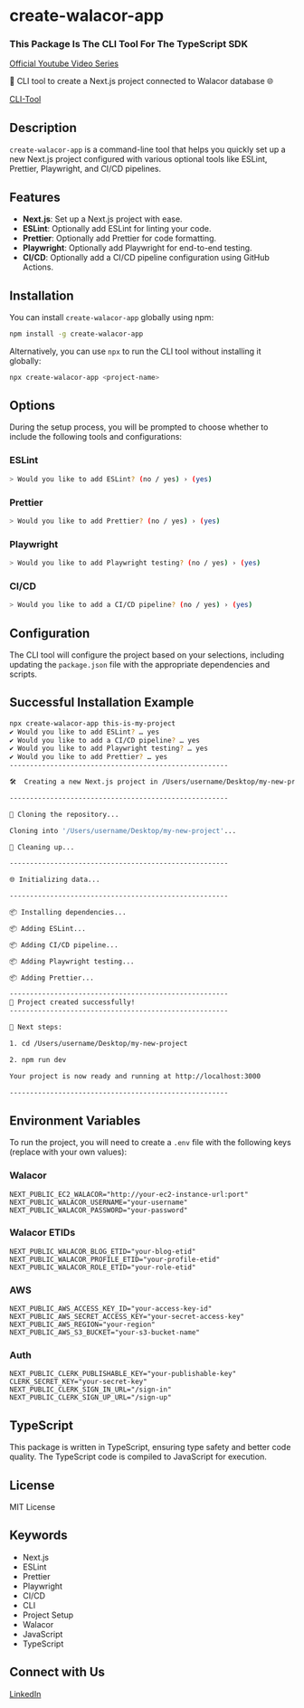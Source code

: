 # create-walacor-app

### This Package Is The CLI Tool For The TypeScript SDK

[Official Youtube Video Series](https://www.youtube.com/playlist?list=PLSJRPsv_pgiY745Ki1bL9MYBuNaiApwdW)

🚀 CLI tool to create a Next.js project connected to Walacor database 🌐

[CLI-Tool](https://www.npmjs.com/package/create-walacor-app?activeTab=readme)

## Description

`create-walacor-app` is a command-line tool that helps you quickly set up a new Next.js project configured with various optional tools like ESLint, Prettier, Playwright, and CI/CD pipelines.

## Features

- **Next.js**: Set up a Next.js project with ease.
- **ESLint**: Optionally add ESLint for linting your code.
- **Prettier**: Optionally add Prettier for code formatting.
- **Playwright**: Optionally add Playwright for end-to-end testing.
- **CI/CD**: Optionally add a CI/CD pipeline configuration using GitHub Actions.

## Installation

You can install `create-walacor-app` globally using npm:

```bash
npm install -g create-walacor-app
```

Alternatively, you can use `npx` to run the CLI tool without installing it globally:

```bash
npx create-walacor-app <project-name>
```

## Options

During the setup process, you will be prompted to choose whether to include the following tools and configurations:

### ESLint

```bash
> Would you like to add ESLint? (no / yes) › (yes)
```

### Prettier

```bash
> Would you like to add Prettier? (no / yes) › (yes)
```

### Playwright

```bash
> Would you like to add Playwright testing? (no / yes) › (yes)
```

### CI/CD

```bash
> Would you like to add a CI/CD pipeline? (no / yes) › (yes)
```

## Configuration

The CLI tool will configure the project based on your selections, including updating the `package.json` file with the appropriate dependencies and scripts.

## Successful Installation Example

```bash
npx create-walacor-app this-is-my-project
✔ Would you like to add ESLint? … yes
✔ Would you like to add a CI/CD pipeline? … yes
✔ Would you like to add Playwright testing? … yes
✔ Would you like to add Prettier? … yes
------------------------------------------------------

🛠️  Creating a new Next.js project in /Users/username/Desktop/my-new-project

------------------------------------------------------

🔄 Cloning the repository...

Cloning into '/Users/username/Desktop/my-new-project'...

🧹 Cleaning up...

------------------------------------------------------

🌐 Initializing data...

------------------------------------------------------

📦 Installing dependencies...

📦 Adding ESLint...

📦 Adding CI/CD pipeline...

📦 Adding Playwright testing...

📦 Adding Prettier...

------------------------------------------------------
🎉 Project created successfully!
------------------------------------------------------

📄 Next steps:

1. cd /Users/username/Desktop/my-new-project

2. npm run dev

Your project is now ready and running at http://localhost:3000

------------------------------------------------------
```

## Environment Variables

To run the project, you will need to create a `.env` file with the following keys (replace with your own values):

### Walacor

```
NEXT_PUBLIC_EC2_WALACOR="http://your-ec2-instance-url:port"
NEXT_PUBLIC_WALACOR_USERNAME="your-username"
NEXT_PUBLIC_WALACOR_PASSWORD="your-password"
```

### Walacor ETIDs

```
NEXT_PUBLIC_WALACOR_BLOG_ETID="your-blog-etid"
NEXT_PUBLIC_WALACOR_PROFILE_ETID="your-profile-etid"
NEXT_PUBLIC_WALACOR_ROLE_ETID="your-role-etid"
```

### AWS

```
NEXT_PUBLIC_AWS_ACCESS_KEY_ID="your-access-key-id"
NEXT_PUBLIC_AWS_SECRET_ACCESS_KEY="your-secret-access-key"
NEXT_PUBLIC_AWS_REGION="your-region"
NEXT_PUBLIC_AWS_S3_BUCKET="your-s3-bucket-name"
```

### Auth

```
NEXT_PUBLIC_CLERK_PUBLISHABLE_KEY="your-publishable-key"
CLERK_SECRET_KEY="your-secret-key"
NEXT_PUBLIC_CLERK_SIGN_IN_URL="/sign-in"
NEXT_PUBLIC_CLERK_SIGN_UP_URL="/sign-up"

```

## TypeScript

This package is written in TypeScript, ensuring type safety and better code quality. The TypeScript code is compiled to JavaScript for execution.

## License

MIT License

## Keywords

- Next.js
- ESLint
- Prettier
- Playwright
- CI/CD
- CLI
- Project Setup
- Walacor
- JavaScript
- TypeScript

## Connect with Us

[LinkedIn](https://www.linkedin.com/company/walacor/)
